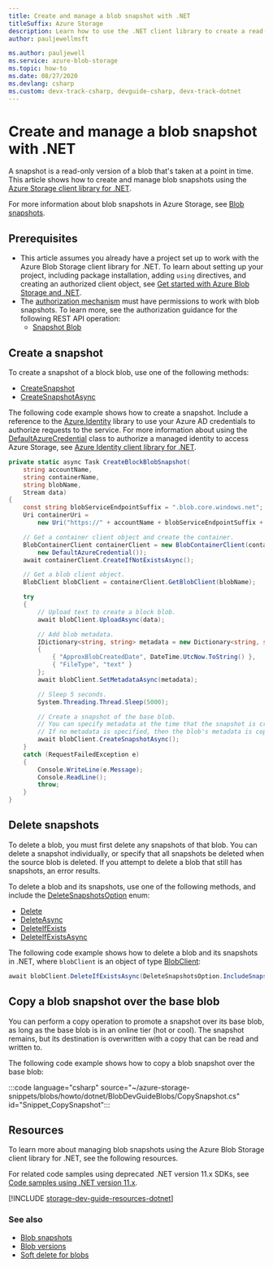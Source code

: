 ```yaml
---
title: Create and manage a blob snapshot with .NET
titleSuffix: Azure Storage
description: Learn how to use the .NET client library to create a read-only snapshot of a blob to back up blob data at a given moment in time.
author: pauljewellmsft

ms.author: pauljewell
ms.service: azure-blob-storage
ms.topic: how-to
ms.date: 08/27/2020
ms.devlang: csharp
ms.custom: devx-track-csharp, devguide-csharp, devx-track-dotnet
---
```


# Create and manage a blob snapshot with .NET

A snapshot is a read-only version of a blob that's taken at a point in time. This article shows how to create and manage blob snapshots using the [Azure Storage client library for .NET](/dotnet/api/overview/azure/storage).

For more information about blob snapshots in Azure Storage, see [Blob snapshots](snapshots-overview.md).

## Prerequisites

- This article assumes you already have a project set up to work with the Azure Blob Storage client library for .NET. To learn about setting up your project, including package installation, adding `using` directives, and creating an authorized client object, see [Get started with Azure Blob Storage and .NET](storage-blob-dotnet-get-started.md).
- The [authorization mechanism](../common/authorize-data-access.md) must have permissions to work with blob snapshots. To learn more, see the authorization guidance for the following REST API operation:
    - [Snapshot Blob](/rest/api/storageservices/snapshot-blob#authorization)

## Create a snapshot

To create a snapshot of a block blob, use one of the following methods:

- [CreateSnapshot](/dotnet/api/azure.storage.blobs.specialized.blobbaseclient.createsnapshot)
- [CreateSnapshotAsync](/dotnet/api/azure.storage.blobs.specialized.blobbaseclient.createsnapshotasync)

The following code example shows how to create a snapshot. Include a reference to the [Azure.Identity](https://www.nuget.org/packages/azure.identity) library to use your Azure AD credentials to authorize requests to the service. For more information about using the [DefaultAzureCredential](/dotnet/api/azure.identity.defaultazurecredential) class to authorize a managed identity to access Azure Storage, see [Azure Identity client library for .NET](/dotnet/api/overview/azure/identity-readme).

```csharp
private static async Task CreateBlockBlobSnapshot(
    string accountName,
    string containerName, 
    string blobName,
    Stream data)
{
    const string blobServiceEndpointSuffix = ".blob.core.windows.net";
    Uri containerUri = 
        new Uri("https://" + accountName + blobServiceEndpointSuffix + "/" + containerName);

    // Get a container client object and create the container.
    BlobContainerClient containerClient = new BlobContainerClient(containerUri,
        new DefaultAzureCredential());
    await containerClient.CreateIfNotExistsAsync();

    // Get a blob client object.
    BlobClient blobClient = containerClient.GetBlobClient(blobName);

    try
    {
        // Upload text to create a block blob.
        await blobClient.UploadAsync(data);

        // Add blob metadata.
        IDictionary<string, string> metadata = new Dictionary<string, string>
        {
            { "ApproxBlobCreatedDate", DateTime.UtcNow.ToString() },
            { "FileType", "text" }
        };
        await blobClient.SetMetadataAsync(metadata);

        // Sleep 5 seconds.
        System.Threading.Thread.Sleep(5000);

        // Create a snapshot of the base blob.
        // You can specify metadata at the time that the snapshot is created.
        // If no metadata is specified, then the blob's metadata is copied to the snapshot.
        await blobClient.CreateSnapshotAsync();
    }
    catch (RequestFailedException e)
    {
        Console.WriteLine(e.Message);
        Console.ReadLine();
        throw;
    }
}
```

## Delete snapshots

To delete a blob, you must first delete any snapshots of that blob. You can delete a snapshot individually, or specify that all snapshots be deleted when the source blob is deleted. If you attempt to delete a blob that still has snapshots, an error results.

To delete a blob and its snapshots, use one of the following methods, and include the [DeleteSnapshotsOption](/dotnet/api/azure.storage.blobs.models.deletesnapshotsoption) enum:

- [Delete](/dotnet/api/azure.storage.blobs.specialized.blobbaseclient.delete)
- [DeleteAsync](/dotnet/api/azure.storage.blobs.specialized.blobbaseclient.deleteasync)
- [DeleteIfExists](/dotnet/api/azure.storage.blobs.specialized.blobbaseclient.deleteifexists)
- [DeleteIfExistsAsync](/dotnet/api/azure.storage.blobs.specialized.blobbaseclient.deleteifexistsasync)

The following code example shows how to delete a blob and its snapshots in .NET, where `blobClient` is an object of type [BlobClient](/dotnet/api/azure.storage.blobs.blobclient):

```csharp
await blobClient.DeleteIfExistsAsync(DeleteSnapshotsOption.IncludeSnapshots, null, default);
```

## Copy a blob snapshot over the base blob

You can perform a copy operation to promote a snapshot over its base blob, as long as the base blob is in an online tier (hot or cool). The snapshot remains, but its destination is overwritten with a copy that can be read and written to.

The following code example shows how to copy a blob snapshot over the base blob:

:::code language="csharp" source="~/azure-storage-snippets/blobs/howto/dotnet/BlobDevGuideBlobs/CopySnapshot.cs" id="Snippet_CopySnapshot":::

## Resources

To learn more about managing blob snapshots using the Azure Blob Storage client library for .NET, see the following resources.

For related code samples using deprecated .NET version 11.x SDKs, see [Code samples using .NET version 11.x](blob-v11-samples-dotnet.md#create-a-snapshot).

[!INCLUDE [storage-dev-guide-resources-dotnet](../../../includes/storage-dev-guides/storage-dev-guide-resources-dotnet.md)]

### See also

- [Blob snapshots](snapshots-overview.md)
- [Blob versions](versioning-overview.md)
- [Soft delete for blobs](./soft-delete-blob-overview.md)
